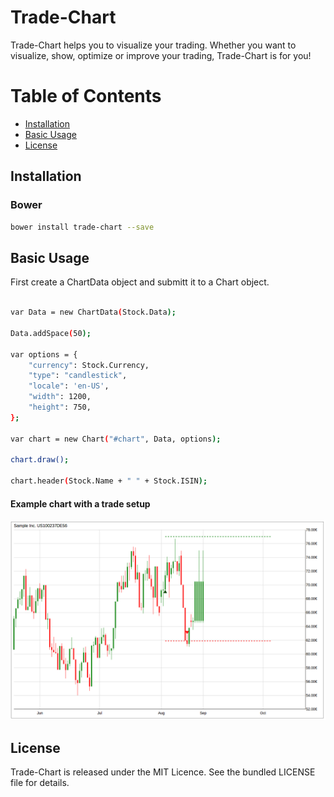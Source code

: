 # Trade-Chart

Trade-Chart helps you to visualize your trading. Whether you want to visualize, show, optimize or improve your trading, Trade-Chart is for you!

# Table of Contents

- [Installation](#installation)
- [Basic Usage](#basic-usage)
- [License](#license)


## Installation

### Bower

```sh
bower install trade-chart --save
```

## Basic Usage

First create a ChartData object and submitt it to a Chart object.
```sh

var Data = new ChartData(Stock.Data);

Data.addSpace(50);

var options = {
    "currency": Stock.Currency,
    "type": "candlestick",
    "locale": 'en-US',
    "width": 1200,
    "height": 750,
};

var chart = new Chart("#chart", Data, options);

chart.draw();

chart.header(Stock.Name + " " + Stock.ISIN);

```
#### Example chart with a trade setup
![Example](example.png)

## License

Trade-Chart is released under the MIT Licence. See the bundled LICENSE file for details.